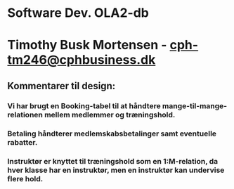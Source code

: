 # Software Dev. OLA2-db 
# Timothy Busk Mortensen - cph-tm246@cphbusiness.dk 

## Kommentarer til design:

### Vi har brugt en Booking-tabel til at håndtere mange-til-mange-relationen mellem medlemmer og træningshold.

### Betaling håndterer medlemskabsbetalinger samt eventuelle rabatter.

### Instruktør er knyttet til træningshold som en 1:M-relation, da hver klasse har en instruktør, men en instruktør kan undervise flere hold.